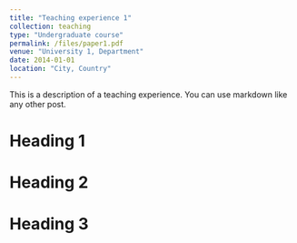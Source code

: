 ```yaml
---
title: "Teaching experience 1"
collection: teaching
type: "Undergraduate course"
permalink: /files/paper1.pdf
venue: "University 1, Department"
date: 2014-01-01
location: "City, Country"
---
```


This is a description of a teaching experience. You can use markdown like any other post.

Heading 1
======

Heading 2
======

Heading 3
======